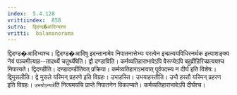 ```yaml
---
index:  5.4.128
vrittiindex:  858
sutra:  द्विदण्ढ�आदिभ्यश्च
vritti:  balamanorama 
---
```


द्विदण्ड�आदिभ्यश्च। द्विदण्ड�आदिषु इदन्तानामेव निपातनात्तेभ्यः परत्वेन इच्प्रत्ययविधिरनर्थक इत्याशङ्क्य नेयं पञ्चमीत्याह--तादर्थ्ये चतुर्थ्येषेति। द्वौ दण्डाविति। कर्मव्यतिहाराभावेऽपि वैरूप्येऽपि बहुव्रीहिरिच्प्रत्ययश्च निपात्यते। द्विदण्डीति। दण्डादण्डीतिवत् प्रक्रिया। कर्मव्यतिहाराऽभावात् पूर्वपदस्य न दीर्घ इति विशेषः। द्विमुसलीति। द्वे मुसले यस्मिन् प्रहरणे इति विग्रहः। उभाहस्ति। उभयाहस्तीति। उभौ हस्तौ यस्मिन् प्रहरण इति विग्रहः। `उभयोऽन्यत्रे`ति नित्यमयचि प्राप्ते निपातनेन विकल्प्यते। कर्मव्यतिहाराभावेऽपि दीर्घश्च। 


